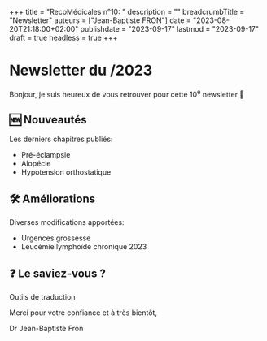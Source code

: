 +++
title = "RecoMédicales n°10: "
description = ""
breadcrumbTitle = "Newsletter"
auteurs = ["Jean-Baptiste FRON"]
date = "2023-08-20T21:18:00+02:00"
publishdate = "2023-09-17"
lastmod = "2023-09-17"
draft = true
headless = true
+++

# Newsletter du /2023

Bonjour, je suis heureux de vous retrouver pour cette 10<sup>e</sup> newsletter 📰

## 🆕 Nouveautés

Les derniers chapitres publiés:

- Pré-éclampsie
- Alopécie
- Hypotension orthostatique

## 🛠️ Améliorations

Diverses modifications apportées:

- Urgences grossesse
- Leucémie lymphoïde chronique 2023

## ❓ Le saviez-vous ?

Outils de traduction

Merci pour votre confiance et à très bientôt,

Dr Jean-Baptiste Fron

